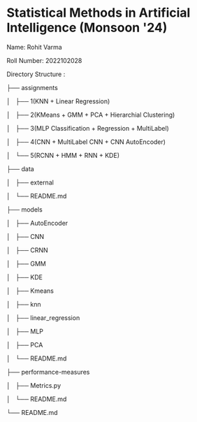 # Statistical Methods in Artificial Intelligence (Monsoon '24)

Name: Rohit Varma 

Roll Number: 2022102028

Directory Structure : 

├── assignments

│   ├── 1(KNN + Linear Regression)

│   ├── 2(KMeans + GMM + PCA + Hierarchial Clustering)

│   ├── 3(MLP Classification + Regression + MultiLabel)

│   ├── 4(CNN + MultiLabel CNN + CNN AutoEncoder)

│   └── 5(RCNN + HMM + RNN + KDE)

├── data

│   ├── external

│   └── README.md

├── models

│   ├── AutoEncoder

│   ├── CNN

│   ├── CRNN

│   ├── GMM

│   ├── KDE

│   ├── Kmeans

│   ├── knn

│   ├── linear_regression

│   ├── MLP

│   ├── PCA

│   └── README.md

├── performance-measures

│   ├── Metrics.py

│   └── README.md

└── README.md
